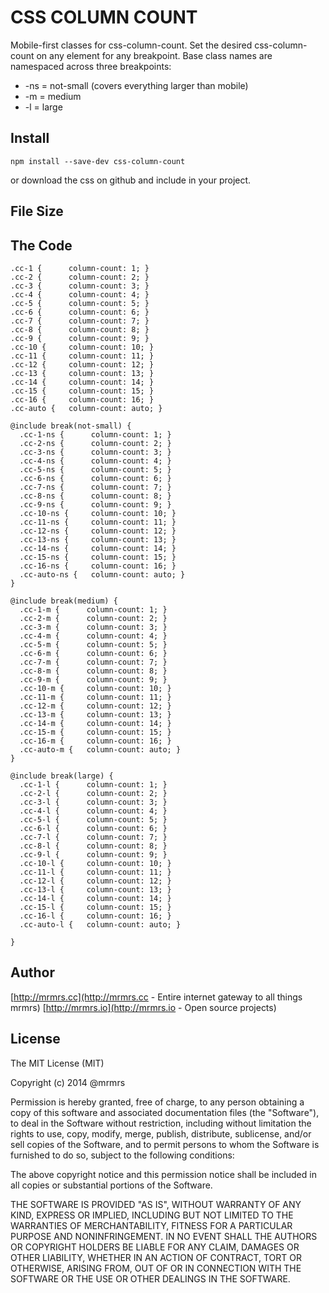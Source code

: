 # CSS COLUMN COUNT

  Mobile-first classes for css-column-count.
  Set the desired css-column-count on any element for any breakpoint.
  Base class names are namespaced across three breakpoints:

*  -ns = not-small (covers everything larger than mobile)
*  -m  = medium
*  -l  = large

## Install
```
npm install --save-dev css-column-count
```
or download the css on github and include in your project.

## File Size


## The Code
```
.cc-1 {      column-count: 1; }
.cc-2 {      column-count: 2; }
.cc-3 {      column-count: 3; }
.cc-4 {      column-count: 4; }
.cc-5 {      column-count: 5; }
.cc-6 {      column-count: 6; }
.cc-7 {      column-count: 7; }
.cc-8 {      column-count: 8; }
.cc-9 {      column-count: 9; }
.cc-10 {     column-count: 10; }
.cc-11 {     column-count: 11; }
.cc-12 {     column-count: 12; }
.cc-13 {     column-count: 13; }
.cc-14 {     column-count: 14; }
.cc-15 {     column-count: 15; }
.cc-16 {     column-count: 16; }
.cc-auto {   column-count: auto; }

@include break(not-small) {
  .cc-1-ns {      column-count: 1; }
  .cc-2-ns {      column-count: 2; }
  .cc-3-ns {      column-count: 3; }
  .cc-4-ns {      column-count: 4; }
  .cc-5-ns {      column-count: 5; }
  .cc-6-ns {      column-count: 6; }
  .cc-7-ns {      column-count: 7; }
  .cc-8-ns {      column-count: 8; }
  .cc-9-ns {      column-count: 9; }
  .cc-10-ns {     column-count: 10; }
  .cc-11-ns {     column-count: 11; }
  .cc-12-ns {     column-count: 12; }
  .cc-13-ns {     column-count: 13; }
  .cc-14-ns {     column-count: 14; }
  .cc-15-ns {     column-count: 15; }
  .cc-16-ns {     column-count: 16; }
  .cc-auto-ns {   column-count: auto; }
}

@include break(medium) {
  .cc-1-m {      column-count: 1; }
  .cc-2-m {      column-count: 2; }
  .cc-3-m {      column-count: 3; }
  .cc-4-m {      column-count: 4; }
  .cc-5-m {      column-count: 5; }
  .cc-6-m {      column-count: 6; }
  .cc-7-m {      column-count: 7; }
  .cc-8-m {      column-count: 8; }
  .cc-9-m {      column-count: 9; }
  .cc-10-m {     column-count: 10; }
  .cc-11-m {     column-count: 11; }
  .cc-12-m {     column-count: 12; }
  .cc-13-m {     column-count: 13; }
  .cc-14-m {     column-count: 14; }
  .cc-15-m {     column-count: 15; }
  .cc-16-m {     column-count: 16; }
  .cc-auto-m {   column-count: auto; }
}

@include break(large) {
  .cc-1-l {      column-count: 1; }
  .cc-2-l {      column-count: 2; }
  .cc-3-l {      column-count: 3; }
  .cc-4-l {      column-count: 4; }
  .cc-5-l {      column-count: 5; }
  .cc-6-l {      column-count: 6; }
  .cc-7-l {      column-count: 7; }
  .cc-8-l {      column-count: 8; }
  .cc-9-l {      column-count: 9; }
  .cc-10-l {     column-count: 10; }
  .cc-11-l {     column-count: 11; }
  .cc-12-l {     column-count: 12; }
  .cc-13-l {     column-count: 13; }
  .cc-14-l {     column-count: 14; }
  .cc-15-l {     column-count: 15; }
  .cc-16-l {     column-count: 16; }
  .cc-auto-l {   column-count: auto; }

}

```

## Author

[http://mrmrs.cc](http://mrmrs.cc - Entire internet gateway to all things mrmrs)
[http://mrmrs.io](http://mrmrs.io - Open source projects)

## License

The MIT License (MIT)

Copyright (c) 2014 @mrmrs

Permission is hereby granted, free of charge, to any person obtaining a copy
of this software and associated documentation files (the "Software"), to deal
in the Software without restriction, including without limitation the rights
to use, copy, modify, merge, publish, distribute, sublicense, and/or sell
copies of the Software, and to permit persons to whom the Software is
furnished to do so, subject to the following conditions:

The above copyright notice and this permission notice shall be included in
all copies or substantial portions of the Software.

THE SOFTWARE IS PROVIDED "AS IS", WITHOUT WARRANTY OF ANY KIND, EXPRESS OR
IMPLIED, INCLUDING BUT NOT LIMITED TO THE WARRANTIES OF MERCHANTABILITY,
FITNESS FOR A PARTICULAR PURPOSE AND NONINFRINGEMENT. IN NO EVENT SHALL THE
AUTHORS OR COPYRIGHT HOLDERS BE LIABLE FOR ANY CLAIM, DAMAGES OR OTHER
LIABILITY, WHETHER IN AN ACTION OF CONTRACT, TORT OR OTHERWISE, ARISING FROM,
OUT OF OR IN CONNECTION WITH THE SOFTWARE OR THE USE OR OTHER DEALINGS IN
THE SOFTWARE.

